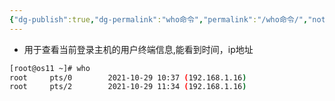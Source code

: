 ```yaml
---
{"dg-publish":true,"dg-permalink":"who命令","permalink":"/who命令/","noteIcon":"","created":"2021-01-09","updated":""}
---
```



- 用于查看当前登录主机的用户终端信息,能看到时间，ip地址
```bash
[root@os11 ~]# who
root     pts/0        2021-10-29 10:37 (192.168.1.16)
root     pts/2        2021-10-29 11:34 (192.168.1.16)
```